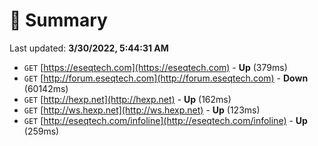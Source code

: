 # 📖 Summary
Last updated: **3/30/2022, 5:44:31 AM**

- `GET` [https://eseqtech.com](https://eseqtech.com) - **Up** (379ms)
- `GET` [http://forum.eseqtech.com](http://forum.eseqtech.com) - **Down** (60142ms)
- `GET` [http://hexp.net](http://hexp.net) - **Up** (162ms)
- `GET` [http://ws.hexp.net](http://ws.hexp.net) - **Up** (123ms)
- `GET` [http://eseqtech.com/infoline](http://eseqtech.com/infoline) - **Up** (259ms)
